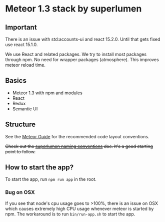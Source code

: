 # Meteor 1.3 stack by superlumen

## Important
There is an issue with std:accounts-ui and react 15.2.0. Until that gets fixed use react 15.1.0.

We use React and related packages.
We try to install most packages through npm. No need for wrapper packages (atmosphere).
This improves meteor reload time.

## Basics

* Meteor 1.3 with npm and modules
* React
* Redux
* Semantic UI

## Structure

See the [Meteor Guide](http://guide.meteor.com/) for the recommended code layout conventions.

~~Check out the [superlumen naming conventions](https://github.com/superlumen/knowledge/wiki/Naming-Conventions) doc. It's a good starting point to follow.~~

## How to start the app?

To start the app, run `npm run app` in the root.

### Bug on OSX

If you see that node's cpu usage goes to >100%, there is an issue on OSX which
causes extremely high CPU usage whenever meteor is started by npm. The
workaround is to run `bin/run-app.sh` to start the app.
